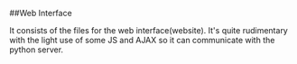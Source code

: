 ##Web Interface

It consists of the files for the web interface(website). It's quite rudimentary with the light use of some JS and AJAX so it can communicate with the python server.
